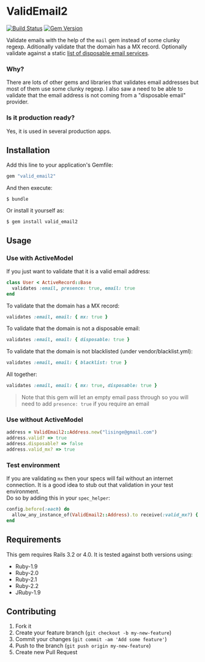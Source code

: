 # ValidEmail2
[![Build Status](https://travis-ci.org/lisinge/valid_email2.png?branch=master)](https://travis-ci.org/lisinge/valid_email2)
[![Gem Version](https://badge.fury.io/rb/valid_email2.png)](http://badge.fury.io/rb/valid_email2)

Validate emails with the help of the `mail` gem instead of some clunky regexp.
Aditionally validate that the domain has a MX record.
Optionally validate against a static [list of disposable email services](vendor/disposable_emails.yml).


### Why?

There are lots of other gems and libraries that validates email addresses but most of them use some clunky regexp.
I also saw a need to be able to validate that the email address is not coming from a "disposable email" provider.

### Is it production ready?

Yes, it is used in several production apps.

## Installation

Add this line to your application's Gemfile:

```ruby
gem "valid_email2"
```

And then execute:

    $ bundle

Or install it yourself as:

    $ gem install valid_email2

## Usage

### Use with ActiveModel

If you just want to validate that it is a valid email address:
```ruby
class User < ActiveRecord::Base
  validates :email, presence: true, email: true
end
```

To validate that the domain has a MX record:
```ruby
validates :email, email: { mx: true }
```

To validate that the domain is not a disposable email:
```ruby
validates :email, email: { disposable: true }
```

To validate that the domain is not blacklisted (under vendor/blacklist.yml):
```ruby
validates :email, email: { blacklist: true }
```

All together:
```ruby
validates :email, email: { mx: true, disposable: true }
```

> Note that this gem will let an empty email pass through so you will need to
> add `presence: true` if you require an email

### Use without ActiveModel

```ruby
address = ValidEmail2::Address.new("lisinge@gmail.com")
address.valid? => true
address.disposable? => false
address.valid_mx? => true
```

### Test environment

If you are validating `mx` then your specs will fail without an internet connection.
It is a good idea to stub out that validation in your test environment.  
Do so by adding this in your `spec_helper`:
```ruby
config.before(:each) do
  allow_any_instance_of(ValidEmail2::Address).to receive(:valid_mx?) { true }
end
```

## Requirements

This gem requires Rails 3.2 or 4.0. It is tested against both versions using:
* Ruby-1.9
* Ruby-2.0
* Ruby-2.1
* Ruby-2.2
* JRuby-1.9

## Contributing

1. Fork it
2. Create your feature branch (`git checkout -b my-new-feature`)
3. Commit your changes (`git commit -am 'Add some feature'`)
4. Push to the branch (`git push origin my-new-feature`)
5. Create new Pull Request

